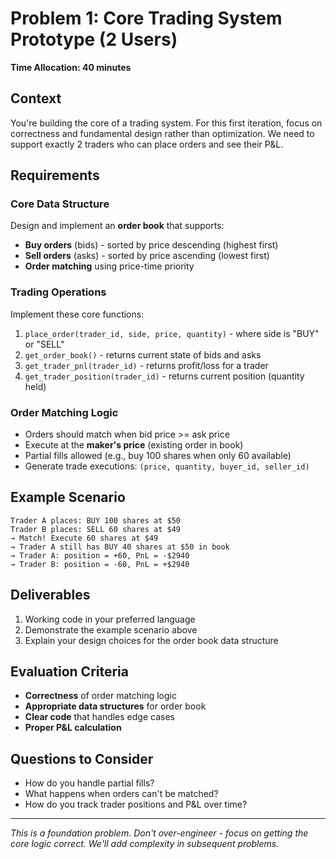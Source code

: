 # Problem 1: Core Trading System Prototype (2 Users)

**Time Allocation: 40 minutes**

## Context
You're building the core of a trading system. For this first iteration, focus on correctness and fundamental design rather than optimization. We need to support exactly 2 traders who can place orders and see their P&L.

## Requirements

### Core Data Structure
Design and implement an **order book** that supports:
- **Buy orders** (bids) - sorted by price descending (highest first)
- **Sell orders** (asks) - sorted by price ascending (lowest first)  
- **Order matching** using price-time priority

### Trading Operations
Implement these core functions:
1. `place_order(trader_id, side, price, quantity)` - where side is "BUY" or "SELL"
2. `get_order_book()` - returns current state of bids and asks
3. `get_trader_pnl(trader_id)` - returns profit/loss for a trader
4. `get_trader_position(trader_id)` - returns current position (quantity held)

### Order Matching Logic
- Orders should match when bid price >= ask price
- Execute at the **maker's price** (existing order in book)
- Partial fills allowed (e.g., buy 100 shares when only 60 available)
- Generate trade executions: `(price, quantity, buyer_id, seller_id)`

## Example Scenario
```
Trader A places: BUY 100 shares at $50
Trader B places: SELL 60 shares at $49
→ Match! Execute 60 shares at $49
→ Trader A still has BUY 40 shares at $50 in book
→ Trader A: position = +60, PnL = -$2940
→ Trader B: position = -60, PnL = +$2940
```

## Deliverables
1. Working code in your preferred language
2. Demonstrate the example scenario above
3. Explain your design choices for the order book data structure

## Evaluation Criteria
- **Correctness** of order matching logic
- **Appropriate data structures** for order book
- **Clear code** that handles edge cases
- **Proper P&L calculation**

## Questions to Consider
- How do you handle partial fills?
- What happens when orders can't be matched?
- How do you track trader positions and P&L over time?

---

*This is a foundation problem. Don't over-engineer - focus on getting the core logic correct. We'll add complexity in subsequent problems.* 